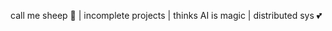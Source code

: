 call me sheep 🐑 |
incomplete projects | thinks AI is magic | distributed sys 💕

<!---
LuciusPertis/LuciusPertis is a ✨ special ✨ repository because its `README.md` (this file) appears on your GitHub profile.
You can click the Preview link to take a look at your changes.

previous readme 
- 👋 Hi, call me sheep 🐑

- 🧩 Current Interests : Graph Automata, distributed systems 

- ⌨ baremetal python, android, AI sys
- 💕 painting, physics
- 🎶 LP, Radiohead, JBrothers, Eminem

--->
